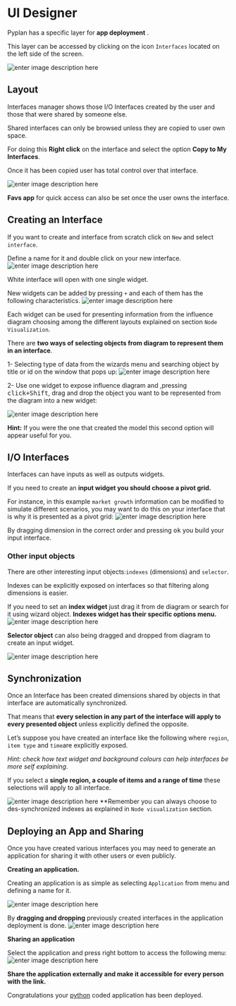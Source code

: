 
# UI Designer
Pyplan has a specific layer for **app deployment** .

This layer can be accessed by clicking on the icon `Interfaces` located on the left side of the screen. 



![enter image description here](http://img.pyplan.org/UI_interfaces.png)
## Layout
Interfaces manager shows those I/O Interfaces created by the user and those that were  shared by someone else. 

Shared interfaces can only be browsed unless they are copied to user own space.

For doing this **Right click** on the interface and select the option **Copy to My Interfaces**.

Once it has been copied user has total control over that interface.
 


![enter image description here](http://img.pyplan.org/Ui_layout_new.png)

**Favs app** for quick access can also be set once the user owns the interface.

## Creating an Interface
If you want to create and interface from scratch click on `New` and select `interface`. 

Define a name for it and double click on your new interface.
![enter image description here](http://img.pyplan.org/Ui_new_interface.png)

White interface will open with one single widget.

New widgets can be added by pressing `+` and each of  them has the following characteristics.
![enter image description here](http://img.pyplan.org/Ui_blanck_interface.png)

Each widget can be used for presenting information from the influence diagram choosing among the different layouts explained on section  `Node Visualization`. 

There are **two ways of selecting objects from diagram to represent them in an interface**.

1- Selecting type of data from the wizards menu and searching object by title or id on the window that pops up:
![enter image description here](http://img.pyplan.org/UI_sele_obje_op1.png)

2- Use one widget to expose influence diagram and ,pressing <kbd>click+Shift</kbd>, drag and drop the object you want to be represented from the diagram into a new widget:

![enter image description here](http://img.pyplan.org/UI_sele_obje_op2.png)

**Hint:** If you were the one that created the model this second option will appear useful for you.
## I/O Interfaces
Interfaces can have inputs as well as outputs widgets.

If you need to create an **input widget you should choose a pivot grid.**

For instance, in this example `market growth` information can be modified to simulate different scenarios, you may want to do this on your interface that is why it is presented as a pivot grid:
![enter image description here](http://img.pyplan.org/UI_pivot_input.png)

By dragging dimension in the correct order and pressing <kbd>ok</kbd> you build your input interface.

### Other input objects
There are other interesting input objects:`indexes` (dimensions) and `selector`.

Indexes can be explicitly exposed on interfaces so that filtering  along dimensions is easier.

If you need to set an **index widget** just drag it from de diagram or search for it using wizard object.
**Indexes widget has their specific options menu.**
![enter image description here](http://img.pyplan.org/UI_indexes.png)


**Selector object** can also being dragged and dropped from diagram to create an input widget.

![enter image description here](http://img.pyplan.org/UI_choices.png)
## Synchronization
Once an Interface has been created dimensions shared by objects in that interface are automatically synchronized.

That means that **every selection in any part of the interface will apply to every presented object** unless explicitly defined the opposite.

Let’s suppose you have created an interface like the following where `region`, `item type` and `time`are explicitly exposed.
 
*Hint: check how text widget and background colours can help interfaces be more self explaining*.

If you select a **single region, a couple of items and a range of time** these selections will apply to all interface.

![enter image description here](http://img.pyplan.org/UI_synchro.png)
**Remember you can always choose to des-synchronized indexes as explained in `Node visualization` section.

## Deploying an App and Sharing
Once you have created various interfaces you may need to generate an application for sharing it with other users or even publicly.

**Creating an application.**

Creating an application is as simple as selecting `Application` from menu and defining a name for it.

![enter image description here](http://img.pyplan.org/UI_create_app.png)

By **dragging and dropping** previously created interfaces in the application deployment is done.
![enter image description here](http://img.pyplan.org/UI_drag_dro_inter.png)

**Sharing an application**

Select the application and press right bottom to access the following menu:
![enter image description here](http://img.pyplan.org/UI_share_app.png)

**Share the application externally and make it accessible for every person with the link.**

Congratulations your [python](https://www.python.org/) coded application has been deployed.


<!--stackedit_data:
eyJoaXN0b3J5IjpbNDA3OTM3ODMxLDkyMjA2MDU0NiwtMTM4Mj
k2NTQ4NCwtNTQ5NTI2MTI0LC0yNzc2MzY5NTgsLTE5NzI4Njkw
NjAsLTE1NzcxNzY2NzksLTE5MzIwNTYxODIsMTUyODUxMzA5OC
wtMTg2MDI2MjYwNSwxMjY2MTE2ODk5LC0xNjYyMzQ3MTgxLC0x
MzQyODU4OTMzLDU3NTEyMjY1Niw1OTQzMDY4MTMsNzM2NjY0MT
k1LC03MDc1MDQyNzcsMTYzOTc4ODQ1NCwxMTI2NTk4NzU1LDkw
Mzk1NjQxNV19
-->